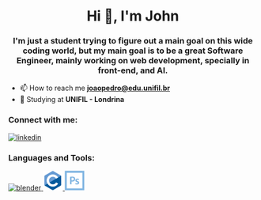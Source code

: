 <h1 align="center">Hi 👋, I'm John</h1>
<h3 align="center">I'm just a student trying to figure out a main goal on this wide coding world, but my main goal is to be a great Software Engineer, mainly working on web development, specially in front-end, and AI.</h3>

- 📫 How to reach me **joaopedro@edu.unifil.br**
- 🏫 Studying at **UNIFIL - Londrina**

<h3 align="left">Connect with me:</h3>
<p align="left">
</p>

[![linkedin](https://img.shields.io/badge/linkedin-0A66C2?style=for-the-badge&logo=linkedin&logoColor=white)](https://www.linkedin.com/in/jo%C3%A3o-pedro-31235a18b)


<h3 align="left">Languages and Tools:</h3>
<p align="left"> <a href="https://www.blender.org/" target="_blank" rel="noreferrer"> <img src="https://download.blender.org/branding/community/blender_community_badge_white.svg" alt="blender" width="40" height="40"/> </a> <a href="https://www.cprogramming.com/" target="_blank" rel="noreferrer"> <img src="https://raw.githubusercontent.com/devicons/devicon/master/icons/c/c-original.svg" alt="c" width="40" height="40"/> </a> <a href="https://www.photoshop.com/en" target="_blank" rel="noreferrer"> <img src="https://raw.githubusercontent.com/devicons/devicon/master/icons/photoshop/photoshop-line.svg" alt="photoshop" width="40" height="40"/> </a> </p>

